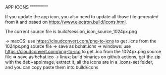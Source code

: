 APP ICONS
"""""""""

If you update the app icon, you also need to update all those file generated from it and based on https://www.electron.build/icons.html.

The current source file is build/session_icon_source_1024px.png

-> macOS: use https://cloudconvert.com/png-to-icns to get .icns from the 1024px.png source file => save as bchat.icns
-> windows: use https://cloudconvert.com/png-to-ico to get .ico from the 1024px.png source file => save as bchat.ico
-> linux: build binaries on github actions, get the zip with the deb+appImage, extract it, all the icons are in a .icons-set folder, and you can copy paste them into build/icons
